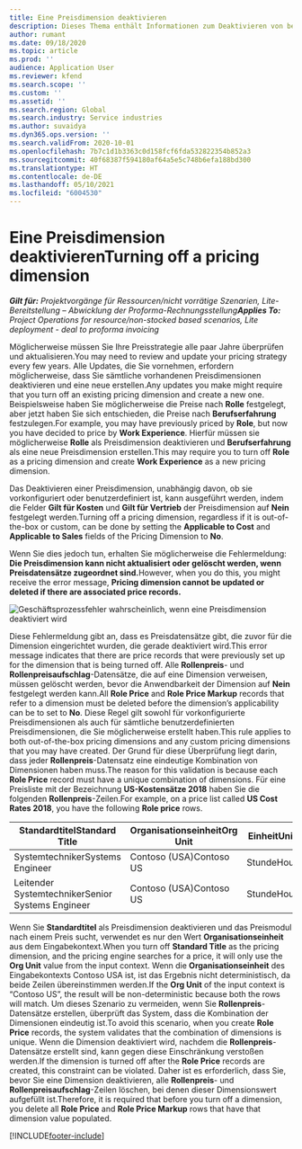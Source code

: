 ```yaml
---
title: Eine Preisdimension deaktivieren
description: Dieses Thema enthält Informationen zum Deaktivieren von benutzerdefinierten Preisdimensionen.
author: rumant
ms.date: 09/18/2020
ms.topic: article
ms.prod: ''
audience: Application User
ms.reviewer: kfend
ms.search.scope: ''
ms.custom: ''
ms.assetid: ''
ms.search.region: Global
ms.search.industry: Service industries
ms.author: suvaidya
ms.dyn365.ops.version: ''
ms.search.validFrom: 2020-10-01
ms.openlocfilehash: 7b7c1d1b3363c0d158fcf6fda532822354b852a3
ms.sourcegitcommit: 40f68387f594180af64a5e5c748b6efa188bd300
ms.translationtype: HT
ms.contentlocale: de-DE
ms.lasthandoff: 05/10/2021
ms.locfileid: "6004530"
---
```

# <a name="turning-off-a-pricing-dimension"></a><span data-ttu-id="41ce4-103">Eine Preisdimension deaktivieren</span><span class="sxs-lookup"><span data-stu-id="41ce4-103">Turning off a pricing dimension</span></span>

<span data-ttu-id="41ce4-104">_**Gilt für:** Projektvorgänge für Ressourcen/nicht vorrätige Szenarien, Lite-Bereitstellung – Abwicklung der Proforma-Rechnungsstellung_</span><span class="sxs-lookup"><span data-stu-id="41ce4-104">_**Applies To:** Project Operations for resource/non-stocked based scenarios, Lite deployment - deal to proforma invoicing_</span></span>

<span data-ttu-id="41ce4-105">Möglicherweise müssen Sie Ihre Preisstrategie alle paar Jahre überprüfen und aktualisieren.</span><span class="sxs-lookup"><span data-stu-id="41ce4-105">You may need to review and update your pricing strategy every few years.</span></span> <span data-ttu-id="41ce4-106">Alle Updates, die Sie vornehmen, erfordern möglicherweise, dass Sie sämtliche vorhandenen Preisdimensionen deaktivieren und eine neue erstellen.</span><span class="sxs-lookup"><span data-stu-id="41ce4-106">Any updates you make might require that you turn off an existing pricing dimension and create a new one.</span></span> <span data-ttu-id="41ce4-107">Beispielsweise haben Sie möglicherweise die Preise nach **Rolle** festgelegt, aber jetzt haben Sie sich entschieden, die Preise nach **Berufserfahrung** festzulegen.</span><span class="sxs-lookup"><span data-stu-id="41ce4-107">For example, you may have previously priced by **Role**, but now you have decided to price by **Work Experience**.</span></span> <span data-ttu-id="41ce4-108">Hierfür müssen sie möglicherweise **Rolle** als Preisdimension deaktivieren und **Berufserfahrung** als eine neue Preisdimension erstellen.</span><span class="sxs-lookup"><span data-stu-id="41ce4-108">This may require you to turn off **Role** as a pricing dimension and create **Work Experience** as a new pricing dimension.</span></span> 

<span data-ttu-id="41ce4-109">Das Deaktivieren einer Preisdimension, unabhängig davon, ob sie vorkonfiguriert oder benutzerdefiniert ist, kann ausgeführt werden, indem die Felder **Gilt für Kosten** und **Gilt für Vertrieb** der Preisdimension auf **Nein** festgelegt werden.</span><span class="sxs-lookup"><span data-stu-id="41ce4-109">Turning off a pricing dimension, regardless if it is out-of-the-box or custom, can be done by setting the **Applicable to Cost** and **Applicable to Sales** fields of the Pricing Dimension to **No**.</span></span>

<span data-ttu-id="41ce4-110">Wenn Sie dies jedoch tun, erhalten Sie möglicherweise die Fehlermeldung: **Die Preisdimension kann nicht aktualisiert oder gelöscht werden, wenn Preisdatensätze zugeordnet sind.**</span><span class="sxs-lookup"><span data-stu-id="41ce4-110">However, when you do this, you might receive the error message, **Pricing dimension cannot be updated or deleted if there are associated price records.**</span></span>

![Geschäftsprozessfehler wahrscheinlich, wenn eine Preisdimension deaktiviert wird](media/Business-Process-Error.png)

<span data-ttu-id="41ce4-112">Diese Fehlermeldung gibt an, dass es Preisdatensätze gibt, die zuvor für die Dimension eingerichtet wurden, die gerade deaktiviert wird.</span><span class="sxs-lookup"><span data-stu-id="41ce4-112">This error message indicates that there are price records that were previously set up for the dimension that is being turned off.</span></span> <span data-ttu-id="41ce4-113">Alle **Rollenpreis**- und **Rollenpreisaufschlag**-Datensätze, die auf eine Dimension verweisen, müssen gelöscht werden, bevor die Anwendbarkeit der Dimension auf **Nein** festgelegt werden kann.</span><span class="sxs-lookup"><span data-stu-id="41ce4-113">All **Role Price** and **Role Price Markup** records that refer to a dimension must be deleted before the dimension’s applicability can be to set to **No**.</span></span> <span data-ttu-id="41ce4-114">Diese Regel gilt sowohl für vorkonfigurierte Preisdimensionen als auch für sämtliche benutzerdefinierten Preisdimensionen, die Sie möglicherweise erstellt haben.</span><span class="sxs-lookup"><span data-stu-id="41ce4-114">This rule applies to both out-of-the-box pricing dimensions and any custom pricing dimensions that you may have created.</span></span> <span data-ttu-id="41ce4-115">Der Grund für diese Überprüfung liegt darin, dass jeder **Rollenpreis**-Datensatz eine eindeutige Kombination von Dimensionen haben muss.</span><span class="sxs-lookup"><span data-stu-id="41ce4-115">The reason for this validation is because each **Role Price** record must have a unique combination of dimensions.</span></span> <span data-ttu-id="41ce4-116">Für eine Preisliste mit der Bezeichnung **US-Kostensätze 2018** haben Sie die folgenden **Rollenpreis**-Zeilen.</span><span class="sxs-lookup"><span data-stu-id="41ce4-116">For example, on a price list called **US Cost Rates 2018**, you have the following **Role price** rows.</span></span> 

| <span data-ttu-id="41ce4-117">Standardtitel</span><span class="sxs-lookup"><span data-stu-id="41ce4-117">Standard Title</span></span>         | <span data-ttu-id="41ce4-118">Organisationseinheit</span><span class="sxs-lookup"><span data-stu-id="41ce4-118">Org Unit</span></span>    |<span data-ttu-id="41ce4-119">Einheit</span><span class="sxs-lookup"><span data-stu-id="41ce4-119">Unit</span></span>   |<span data-ttu-id="41ce4-120">Preis</span><span class="sxs-lookup"><span data-stu-id="41ce4-120">Price</span></span>  |<span data-ttu-id="41ce4-121">Währung</span><span class="sxs-lookup"><span data-stu-id="41ce4-121">Currency</span></span>  |
| -----------------------|-------------|-------|-------|----------|
| <span data-ttu-id="41ce4-122">Systemtechniker</span><span class="sxs-lookup"><span data-stu-id="41ce4-122">Systems Engineer</span></span>|<span data-ttu-id="41ce4-123">Contoso (USA)</span><span class="sxs-lookup"><span data-stu-id="41ce4-123">Contoso US</span></span>|<span data-ttu-id="41ce4-124">Stunde</span><span class="sxs-lookup"><span data-stu-id="41ce4-124">Hour</span></span>| <span data-ttu-id="41ce4-125">100</span><span class="sxs-lookup"><span data-stu-id="41ce4-125">100</span></span>|<span data-ttu-id="41ce4-126">US-Dollar</span><span class="sxs-lookup"><span data-stu-id="41ce4-126">USD</span></span>|
| <span data-ttu-id="41ce4-127">Leitender Systemtechniker</span><span class="sxs-lookup"><span data-stu-id="41ce4-127">Senior Systems Engineer</span></span>|<span data-ttu-id="41ce4-128">Contoso (USA)</span><span class="sxs-lookup"><span data-stu-id="41ce4-128">Contoso US</span></span>|<span data-ttu-id="41ce4-129">Stunde</span><span class="sxs-lookup"><span data-stu-id="41ce4-129">Hour</span></span>| <span data-ttu-id="41ce4-130">150</span><span class="sxs-lookup"><span data-stu-id="41ce4-130">150</span></span>| <span data-ttu-id="41ce4-131">US-Dollar</span><span class="sxs-lookup"><span data-stu-id="41ce4-131">USD</span></span>|


<span data-ttu-id="41ce4-132">Wenn Sie **Standardtitel** als Preisdimension deaktivieren und das Preismodul nach einem Preis sucht, verwendet es nur den Wert **Organisationseinheit** aus dem Eingabekontext.</span><span class="sxs-lookup"><span data-stu-id="41ce4-132">When you turn off **Standard Title** as the pricing dimension, and the pricing engine searches for a price, it will only use the **Org Unit** value from the input context.</span></span> <span data-ttu-id="41ce4-133">Wenn die **Organisationseinheit** des Eingabekontexts Contoso USA ist, ist das Ergebnis nicht deterministisch, da beide Zeilen übereinstimmen werden.</span><span class="sxs-lookup"><span data-stu-id="41ce4-133">If the **Org Unit** of the input context is “Contoso US”, the result will be non-deterministic because both the rows will match.</span></span> <span data-ttu-id="41ce4-134">Um dieses Szenario zu vermeiden, wenn Sie **Rollenpreis**-Datensätze erstellen, überprüft das System, dass die Kombination der Dimensionen eindeutig ist.</span><span class="sxs-lookup"><span data-stu-id="41ce4-134">To avoid this scenario, when you create **Role Price** records, the system validates that the combination of dimensions is unique.</span></span> <span data-ttu-id="41ce4-135">Wenn die Dimension deaktiviert wird, nachdem die **Rollenpreis**-Datensätze erstellt sind, kann gegen diese Einschränkung verstoßen werden.</span><span class="sxs-lookup"><span data-stu-id="41ce4-135">If the dimension is turned off after the **Role Price** records are created, this constraint can be violated.</span></span> <span data-ttu-id="41ce4-136">Daher ist es erforderlich, dass Sie, bevor Sie eine Dimension deaktivieren, alle **Rollenpreis**- und **Rollenpreisaufschlag**-Zeilen löschen, bei denen dieser Dimensionswert aufgefüllt ist.</span><span class="sxs-lookup"><span data-stu-id="41ce4-136">Therefore, it is required that before you turn off a dimension, you delete all **Role Price** and **Role Price Markup** rows that have that dimension value populated.</span></span>


[!INCLUDE[footer-include](../includes/footer-banner.md)]